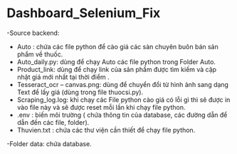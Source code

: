 # Dashboard_Selenium_Fix
-Source backend:
+ Auto : chứa các file python để cào giá các sàn chuyên buôn bán sản phẩm về thuốc.
+ Auto_daily.py: dùng để chạy Auto các file python trong Folder Auto.
+ Product_link: dùng để chạy link của sản phẩm được tìm kiếm và cập nhật giá mới nhất tại thời điểm .
+ Tesseract_ocr – canvas.png: dùng để chuyển đổi từ hình ảnh sang dạng Text để lấy giá (dùng trong file thuocsi.py).
+ Scraping_log.log: khi chạy các File python cào giá có lỗi gì thì sẽ được in vào file này và sẽ được reset mỗi lần khi chạy file python.
+ .env : biến môi trường ( chứa thông tin của database, các đường dẫn để dẫn đến các file, folder). 
+ Thuvien.txt : chứa các thư viện cần thiết để chạy file python.

-Folder data: chứa database.
